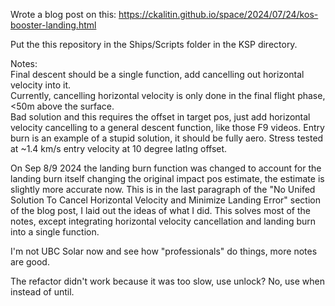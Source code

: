 Wrote a blog post on this: https://ckalitin.github.io/space/2024/07/24/kos-booster-landing.html

Put the this repository in the Ships/Scripts folder in the KSP directory.

Notes:  
Final descent should be a single function, add cancelling out horizontal velocity into it.  
Currently, cancelling horizontal velocity is only done in the final flight phase, <50m above the surface.  
Bad solution and this requires the offset in target pos, just add horizontal velocity cancelling to a general descent function, like those F9 videos.
Entry burn is an example of a stupid solution, it should be fully aero. Stress tested at ~1.4 km/s entry velocity at 10 degree latlng offset.

On Sep 8/9 2024 the landing burn function was changed to account for the landing burn itself changing the original impact pos estimate, the estimate is slightly more accurate now. This is in the last paragraph of the "No Unifed Solution To Cancel Horizontal Velocity and Minimize Landing Error" section of the blog post, I laid out the ideas of what I did. This solves most of the notes, except integrating horizontal velocity cancellation and landing burn into a single function.

I'm not UBC Solar now and see how "professionals" do things, more notes are good.

The refactor didn't work because it was too slow, use unlock? No, use when instead of until.
